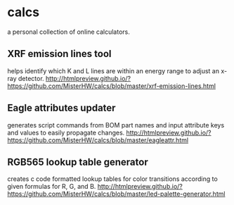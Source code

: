 # calcs
a personal collection of online calculators.

## XRF emission lines tool
helps identify which K and L lines are within an energy range to adjust an x-ray detector.
http://htmlpreview.github.io/?https://github.com/MisterHW/calcs/blob/master/xrf-emission-lines.html

## Eagle attributes updater
generates script commands from BOM part names and input attribute keys and values to easily propagate changes.
http://htmlpreview.github.io/?https://github.com/MisterHW/calcs/blob/master/eagleattr.html

## RGB565 lookup table generator
creates c code formatted lookup tables for color transitions according to given formulas for R, G, and B.
http://htmlpreview.github.io/?https://github.com/MisterHW/calcs/blob/master/led-palette-generator.html
